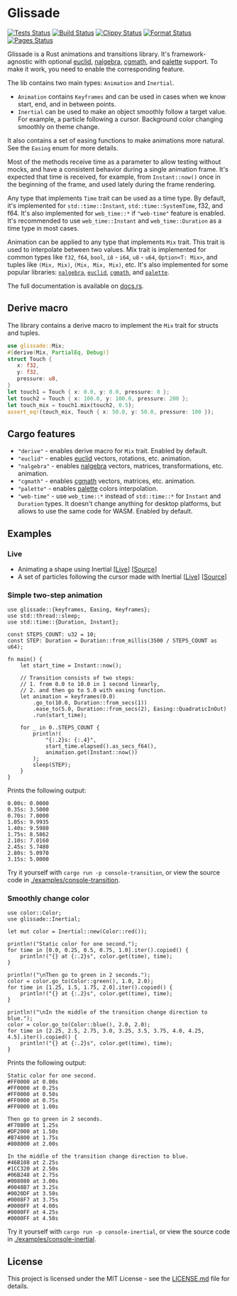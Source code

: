 # Glissade

[![Tests Status](https://github.com/monkin/glissade/actions/workflows/tests.yml/badge.svg)](https://github.com/monkin/glissade/actions/workflows/tests.yml)
[![Build Status](https://github.com/monkin/glissade/actions/workflows/build.yml/badge.svg)](https://github.com/monkin/glissade/actions/workflows/build.yml)
[![Clippy Status](https://github.com/monkin/glissade/actions/workflows/clippy.yml/badge.svg)](https://github.com/monkin/glissade/actions/workflows/clippy.yml)
[![Format Status](https://github.com/monkin/glissade/actions/workflows/format.yml/badge.svg)](https://github.com/monkin/glissade/actions/workflows/format.yml)
[![Pages Status](https://github.com/monkin/glissade/actions/workflows/pages.yml/badge.svg)](https://github.com/monkin/glissade/actions/workflows/pages.yml)

Glissade is a Rust animations and transitions library. It's framework-agnostic with optional
[euclid](https://crates.io/crates/euclid), [nalgebra](https://crates.io/crates/nalgebra),
[cgmath](https://crates.io/crates/cgmath), and [palette](https://crates.io/crates/palette) support.
To make it work, you need to enable the corresponding feature.

The lib contains two main types: `Animation` and `Inertial`.
* `Animation` contains `Keyframes` and can be used in cases when we know start, end, and in between points.
* `Inertial` can be used to make an object smoothly follow a target value.
  For example, a particle following a cursor. Background color changing smoothly on theme change.

It also contains a set of easing functions to make animations more natural. See the `Easing` enum for more details.

Most of the methods receive time as a parameter to allow testing without mocks,
and have a consistent behavior during a single animation frame. It's expected that time is received, for example,
from `Instant::now()` once in the beginning of the frame, and used lately during the frame rendering.

Any type that implements `Time` trait can be used as a time type. By default, it's implemented for `std::time::Instant`,
`std::time::SystemTime`, f32, and f64. It's also implemented for `web_time::*` if `"web-time"` feature is enabled.
It's recommended to use `web_time::Instant` and `web_time::Duration` as a time type in most cases.

Animation can be applied to any type that implements `Mix` trait. This trait is used to interpolate between two values.
Mix trait is implemented for common types like `f32`, `f64`, `bool`, `i8` - `i64`, `u8` - `u64`, `Option<T: Mix>`,
and tuples like `(Mix, Mix)`, `(Mix, Mix, Mix)`, etc. It's also implemented for some popular libraries:
[`nalgebra`](https://crates.io/crates/nalgebra), [`euclid`](https://crates.io/crates/euclid),
[`cgmath`](https://crates.io/crates/cgmath), and [`palette`](https://crates.io/crates/palette).

The full documentation is available on [docs.rs](https://docs.rs/glissade).

## Derive macro

The library contains a derive macro to implement the `Mix` trait for structs and tuples.

```rust
use glissade::Mix;
#[derive(Mix, PartialEq, Debug)]
struct Touch {
   x: f32,
   y: f32,
   pressure: u8,
}
let touch1 = Touch { x: 0.0, y: 0.0, pressure: 0 };
let touch2 = Touch { x: 100.0, y: 100.0, pressure: 200 };
let touch_mix = touch1.mix(touch2, 0.5);
assert_eq!(touch_mix, Touch { x: 50.0, y: 50.0, pressure: 100 });
```

## Cargo features

* `"derive"` - enables derive macro for `Mix` trait. Enabled by default.
* `"euclid"` - enables [euclid](https://crates.io/crates/euclid) vectors, rotations, etc. animation.
* `"nalgebra"` - enables [nalgebra](https://crates.io/crates/nalgebra) vectors, matrices, transformations, etc. animation.
* `"cgmath"` - enables [cgmath](https://crates.io/crates/cgmath) vectors, matrices, etc. animation.
* `"palette"` - enables [palette](https://crates.io/crates/palette) colors interpolation.
* `"web-time"` - use `web_time::*` instead of `std::time::*` for `Instant` and `Duration` types. It doesn't change
  anything for desktop platforms, but allows to use the same code for WASM. Enabled by default.

## Examples

### Live

* Animating a shape using Inertial [[Live](https://monkin.github.io/glissade/shape-animation/)] [[Source](https://github.com/monkin/glissade/tree/master/examples/shape-animation)]
* A set of particles following the cursor made with Inertial [[Live](https://monkin.github.io/glissade/follow-cursor/)] [[Source](https://github.com/monkin/glissade/tree/master/examples/follow-cursor)]

### Simple two-step animation

```no_run
use glissade::{keyframes, Easing, Keyframes};
use std::thread::sleep;
use std::time::{Duration, Instant};

const STEPS_COUNT: u32 = 10;
const STEP: Duration = Duration::from_millis(3500 / STEPS_COUNT as u64);

fn main() {
    let start_time = Instant::now();

    // Transition consists of two steps:
    // 1. from 0.0 to 10.0 in 1 second linearly,
    // 2. and then go to 5.0 with easing function.
    let animation = keyframes(0.0)
        .go_to(10.0, Duration::from_secs(1))
        .ease_to(5.0, Duration::from_secs(2), Easing::QuadraticInOut)
        .run(start_time);

    for _ in 0..STEPS_COUNT {
        println!(
            "{:.2}s: {:.4}",
            start_time.elapsed().as_secs_f64(),
            animation.get(Instant::now())
        );
        sleep(STEP);
    }
}
```

Prints the following output:
```text
0.00s: 0.0000
0.35s: 3.5000
0.70s: 7.0000
1.05s: 9.9935
1.40s: 9.5980
1.75s: 8.5862
2.10s: 7.0160
2.45s: 5.7480
2.80s: 5.0970
3.15s: 5.0000
```

Try it yourself with `cargo run -p console-transition`, or view the source code in [./examples/console-transition](https://github.com/monkin/glissade/tree/master/examples/console-transition).

### Smoothly change color

```compile_fail
use color::Color;
use glissade::Inertial;

let mut color = Inertial::new(Color::red());

println!("Static color for one second.");
for time in [0.0, 0.25, 0.5, 0.75, 1.0].iter().copied() {
    println!("{} at {:.2}s", color.get(time), time);
}

println!("\nThen go to green in 2 seconds.");
color = color.go_to(Color::green(), 1.0, 2.0);
for time in [1.25, 1.5, 1.75, 2.0].iter().copied() {
    println!("{} at {:.2}s", color.get(time), time);
}

println!("\nIn the middle of the transition change direction to blue.");
color = color.go_to(Color::blue(), 2.0, 2.0);
for time in [2.25, 2.5, 2.75, 3.0, 3.25, 3.5, 3.75, 4.0, 4.25, 4.5].iter().copied() {
    println!("{} at {:.2}s", color.get(time), time);
}
```

Prints the following output:
```text
Static color for one second.
#FF0000 at 0.00s
#FF0000 at 0.25s
#FF0000 at 0.50s
#FF0000 at 0.75s
#FF0000 at 1.00s

Then go to green in 2 seconds.
#F70800 at 1.25s
#DF2000 at 1.50s
#B74800 at 1.75s
#808000 at 2.00s

In the middle of the transition change direction to blue.
#46B108 at 2.25s
#1CC320 at 2.50s
#06B248 at 2.75s
#008080 at 3.00s
#0048B7 at 3.25s
#0020DF at 3.50s
#0008F7 at 3.75s
#0000FF at 4.00s
#0000FF at 4.25s
#0000FF at 4.50s
```

Try it yourself with `cargo run -p console-inertial`, or view the source code in [./examples/console-inertial](https://github.com/monkin/glissade/tree/master/examples/console-transition).

## License

This project is licensed under the MIT License - see the [LICENSE.md](https://github.com/monkin/glissade/blob/master/LICENSE.md) file for details.
